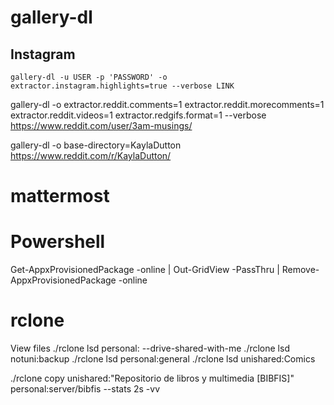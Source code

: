# gallery-dl
## Instagram 
```
gallery-dl -u USER -p 'PASSWORD' -o extractor.instagram.highlights=true --verbose LINK
```
gallery-dl -o extractor.reddit.comments=1 extractor.reddit.morecomments=1 extractor.reddit.videos=1 extractor.redgifs.format=1 --verbose https://www.reddit.com/user/3am-musings/

gallery-dl -o base-directory=KaylaDutton https://www.reddit.com/r/KaylaDutton/

# mattermost

# Powershell
Get-AppxProvisionedPackage -online | Out-GridView -PassThru | Remove-AppxProvisionedPackage -online

# rclone
View files
./rclone lsd personal: --drive-shared-with-me
./rclone lsd notuni:backup
./rclone lsd personal:general
./rclone lsd unishared:Comics

./rclone copy unishared:"Repositorio de libros y multimedia [BIBFIS]" personal:server/bibfis --stats 2s -vv